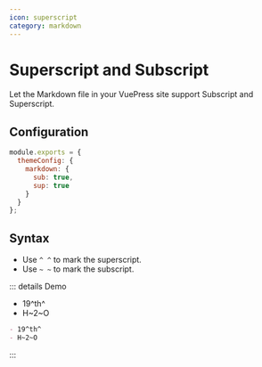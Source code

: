```yaml
---
icon: superscript
category: markdown
---
```


# Superscript and Subscript

Let the Markdown file in your VuePress site support Subscript and Superscript.

## Configuration

```js {3-6}
module.exports = {
  themeConfig: {
    markdown: {
      sub: true,
      sup: true
    }
  }
};
```

## Syntax

- Use `^ ^` to mark the superscript.
- Use `~ ~` to mark the subscript.

::: details Demo

- 19^th^
- H~2~O

```md
- 19^th^
- H~2~O
```

:::
